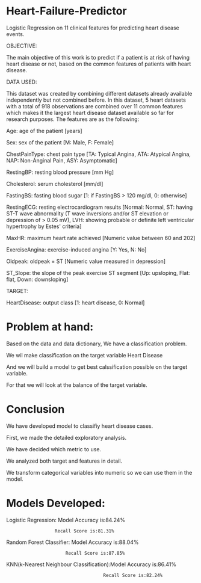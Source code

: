 # Heart-Failure-Predictor
Logistic Regression on 11 clinical features for predicting heart disease events.

OBJECTIVE:

The main objective of this work is to predict if a patient is at risk of having heart disease or not, based on the common features of patients with heart disease.

DATA USED:

This dataset was created by combining different datasets already available independently but not combined before. In this dataset, 5 heart datasets with a total of 918 observations are combined over 11 common features which makes it the largest heart disease dataset available so far for research purposes. The features are as the following:

Age: age of the patient [years]

Sex: sex of the patient [M: Male, F: Female]

ChestPainType: chest pain type [TA: Typical Angina, ATA: Atypical Angina, NAP: Non-Anginal Pain, ASY: Asymptomatic]

RestingBP: resting blood pressure [mm Hg]

Cholesterol: serum cholesterol [mm/dl]

FastingBS: fasting blood sugar [1: if FastingBS > 120 mg/dl, 0: otherwise]

RestingECG: resting electrocardiogram results [Normal: Normal, ST: having ST-T wave abnormality (T wave inversions and/or ST elevation or depression of > 0.05 mV), LVH: showing probable or definite left ventricular hypertrophy by Estes' criteria]

MaxHR: maximum heart rate achieved [Numeric value between 60 and 202]

ExerciseAngina: exercise-induced angina [Y: Yes, N: No]

Oldpeak: oldpeak = ST [Numeric value measured in depression]

ST_Slope: the slope of the peak exercise ST segment [Up: upsloping, Flat: flat, Down: downsloping]

TARGET:

HeartDisease: output class [1: heart disease, 0: Normal]

# Problem at hand:
Based on the data and data dictionary, We have a classification problem.

We wil make classification on the target variable Heart Disease

And we will build a model to get best calssification possible on the target variable.

For that we will look at the balance of the target variable.

# Conclusion
We have developed model to classifiy heart disease cases.

First, we made the detailed exploratory analysis.

We have decided which metric to use.

We analyzed both target and features in detail.

We transform categorical variables into numeric so we can use them in the model.

# Models Developed:

Logistic Regression:  Model Accuracy is:84.24%
                      
                      Recall Score is:81.31%
                      
Random Forest Classifier: Model Accuracy is:88.04%
                          
                          Recall Score is:87.85%                   
KNN(k-Nearest Neighbour Classification):Model Accuracy is:86.41%

                                        Recall Score is:82.24%  
                                          
